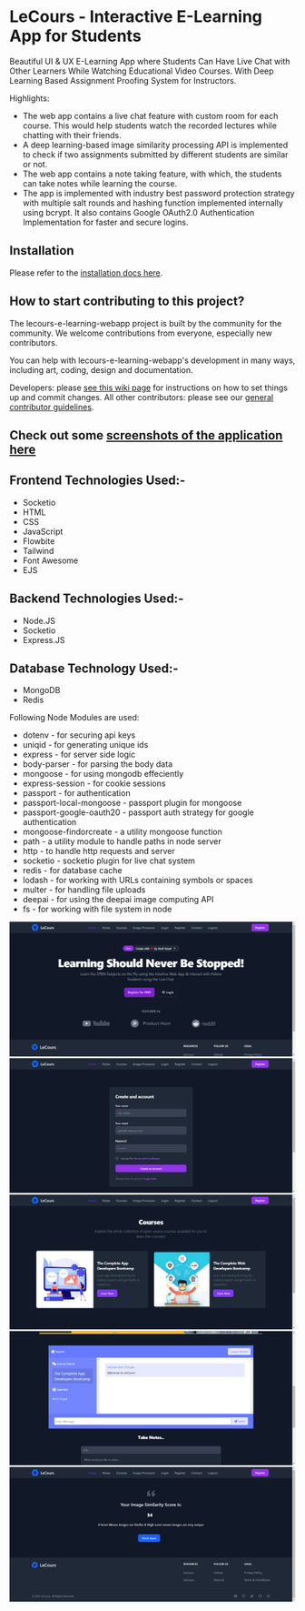 # LeCours - Interactive E-Learning App for Students

Beautiful UI & UX E-Learning App where Students Can Have Live Chat with Other Learners While Watching Educational Video Courses. With Deep Learning Based Assignment Proofing System for Instructors.

Highlights:
- The web app contains a live chat feature with custom room for each course. This would help students watch the recorded lectures while chatting with their friends.
- A deep learning-based image similarity processing API is implemented to check if two assignments submitted by different students are similar or not.
- The web app contains a note taking feature, with which, the students can take notes while learning the course.
- The app is implemented with industry best password protection strategy with multiple salt rounds and hashing function implemented internally using bcrypt. It also contains Google OAuth2.0 Authentication Implementation for faster and secure logins.

## Installation

Please refer to the [installation docs here](https://github.com/anshgoyalevil/lecours-e-learning-webapp/blob/master/installation.md).

## How to start contributing to this project?

The lecours-e-learning-webapp project is built by the community for the community. We welcome contributions from everyone, especially new contributors.

You can help with lecours-e-learning-webapp's development in many ways, including art, coding, design and documentation.

Developers: please [see this wiki page](https://github.com/anshgoyalevil/lecours-e-learning-webapp/blob/master/installation.md) for instructions on how to set things up and commit changes.
All other contributors: please see our [general contributor guidelines](https://github.com/anshgoyalevil/lecours-e-learning-webapp/blob/master/contribution.md).

## Check out some [screenshots of the application here](https://github.com/anshgoyalevil/lecours-e-learning-webapp/blob/master/preview.md)

## Frontend Technologies Used:-
- Socketio
- HTML
- CSS
- JavaScript
- Flowbite
- Tailwind
- Font Awesome
- EJS

## Backend Technologies Used:-
- Node.JS
- Socketio
- Express.JS

## Database Technology Used:-
- MongoDB
- Redis

Following Node Modules are used:
- dotenv - for securing api keys
- uniqid - for generating unique ids
- express - for server side logic
- body-parser - for parsing the body data
- mongoose - for using mongodb effeciently
- express-session - for cookie sessions
- passport - for authentication
- passport-local-mongoose - passport plugin for mongoose
- passport-google-oauth20 - passport auth strategy for google authentication
- mongoose-findorcreate - a utility mongoose function
- path - a utility module to handle paths in node server
- http - to handle http requests and server
- socketio - socketio plugin for live chat system
- redis - for database cache
- lodash - for working with URLs containing symbols or spaces
- multer - for handling file uploads
- deepai - for using the deepai image computing API
- fs - for working with file system in node

![a](https://github.com/anshgoyalevil/e-learning-system-design/blob/master/public/a.PNG)
![b](https://github.com/anshgoyalevil/e-learning-system-design/blob/master/public/b.PNG)
![c](https://github.com/anshgoyalevil/e-learning-system-design/blob/master/public/c.PNG)
![d](https://github.com/anshgoyalevil/e-learning-system-design/blob/master/public/d.PNG)
![e](https://github.com/anshgoyalevil/e-learning-system-design/blob/master/public/e.PNG)
